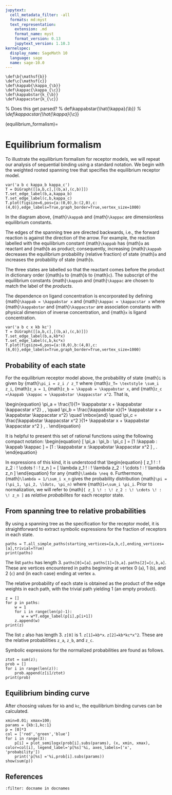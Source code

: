 ```yaml
---
jupytext:
  cell_metadata_filter: -all
  formats: md:myst
  text_representation:
    extension: .md
    format_name: myst
    format_version: 0.13
    jupytext_version: 1.10.3
kernelspec:
  display_name: SageMath 10
  language: sage
  name: sage-10.0
---
```


```{math}
\def\b{\mathsf{b}}
\def\c{\mathsf{c}}
\def\kappab{\kappa_{\b}}
\def\kappac{\kappa_{\c}}
\def\kappabstar{k_{\b}}
\def\kappacstar{k_{\c}}
```

% Does this get parsed?
% def\kappabstar{\hat{\kappa}_{\b}}
% \def\kappacstar{\hat{\kappa}_{\c}}

(equilibrium_formalism)=
# Equilibrium formalism  

To illustrate the equilibrium formalism for receptor models, we will repeat our analysis of sequential binding using a standard notation. We begin with the weighted rooted spanning tree that specifies the equilibrium receptor model.

```{code-cell}
var('a b c kappa_b kappa_c')
T = DiGraph([[a,b,c],[(b,a),(c,b)]])
T.set_edge_label(b,a,kappa_b)
T.set_edge_label(c,b,kappa_c)
T.plot(figsize=6,pos={a:(0,0),b:(2,0),c:(4,0)},edge_labels=True,graph_border=True,vertex_size=1000)
```

In the diagram above, {math}`\kappab` and {math}`\kappac` are dimensionless equilibrium constants.  

The edges of the spanning tree are directed backwards, i.e., the forward reaction is against the direction of the arrow.  For example, the reaction labelled with the equilibrium constant {math}`\kappab` has {math}`a` as reactant and {math}`b` as product; consequently, increasing {math}`\kappab` decreases the equilibrium probability (relative fraction) of state {math}`a` and increases the probability of state {math}`b`.

The three states are labelled so that the reactant comes before the product in dictionary order ({math}`a` to {math}`b` to {math}`c`).  The subscript of the equilibrium constants {math}`\kappab` and {math}`\kappac` are chosen to match the label of the _products_.

The dependence on ligand concentration is encorporated by defining {math}`\kappab = \kappabstar x` and {math}`\kappac = \kappacstar x` where {math}`\kappabstar` and {math}`\kappacstar` are association constants with physical dimension of inverse concentration, and {math}`x` is ligand concentration.  

```{code-cell}
var('a b c x kb kc')
T = DiGraph([[a,b,c],[(b,a),(c,b)]])
T.set_edge_label(b,a,kb*x)
T.set_edge_label(c,b,kc*x)
T.plot(figsize=6,pos={a:(0,0),b:(4,0),c:(6,0)},edge_labels=True,graph_border=True,vertex_size=1000)
```

## Probability of each state 

For the equilibrium receptor model above, the probability of state {math}`i` is given by
{math}`\pi_i = z_i / z_T` where  {math}`z_T= \textstyle \sum_i z_i`,
{math}`z_a = 1`,
{math}`z_b = \kappab = \kappabstar x`, and
{math}`z_c =\kappab \kappac = \kappabstar \kappacstar x^2`. That is,

\begin{equation}
\pi_a =  \frac{1}{1+ \kappabstar x  +  \kappabstar \kappacstar x^2} \, ,  \quad \pi_b =  \frac{\kappabstar x}{1+ \kappabstar x +  \kappabstar  \kappacstar x^2}   \quad \mbox{and}  \quad \pi_c = \frac{\kappabstar  \kappacstar x^2 }{1+ \kappabstar x +  \kappabstar \kappacstar x^2 }  \, .
\end{equation}

It is helpful to  present this set of rational functions using the following compact notation:
\begin{equation}
 [ \pi_a  :  \pi_b :  \pi_c ] = [1 :\kappab : \kappab \kappac ]  = [1 : \kappabstar x :\kappabstar \kappacstar x^2  ] \,  .
\end{equation}

In expressions of this kind,  it is understood that
\begin{equation}
[ z_1 \! : \! z_2 : \! \cdots \! : \! z_n ] = [ \lambda z_1 \! : \! \lambda  z_2 : \! \cdots \! : \! \lambda  z_n ]
\end{equation}
for any {math}`\lambda \neq 0`.  Furthermore, {math}`\lambda = 1/\sum_i x_n` gives the probability distribution {math}`\pi = (\pi_1, \pi_2, \ldots, \pi_n)` where {math}`1=\sum_i \pi_i`.  Prior to normalization, we will refer to {math}`[ z_1 \! : \! z_2 : \! \cdots \! : \! z_n ]` as _relative probabilites_ for each receptor state.


## From spanning tree to relative probabilities

By using a spanning tree as the specification for the receptor model, it is straightforward to extract symbolic expressions for the fraction of receptors in each state.

```{code-cell}
paths = T.all_simple_paths(starting_vertices=[a,b,c],ending_vertices=[a],trivial=True)
print(paths)
```
The list `paths` has length 3. `paths[0]=[a]`.  `paths[1]=[b,a]`.  `paths[2]=[c,b,a]`.  These are vertices encountered in paths beginning at vertex 0 (`a`), 1 (`b`), and 2 (`c`) and (in each case) ending at vertex `a`.

The relative probability of each state is obtained as the product of the edge weights in each path, with the trivial path yielding 1 (an empty product).

```{code-cell}
z = []
for p in paths:
    w = 1
    for i in range(len(p)-1):
       w = w*T.edge_label(p[i],p[i+1])
    z.append(w)
print(z)
```
The list `z` also has length 3.  `z[0]` is 1.  `z[1]=kb*x`.  `z[2]=kb*kc*x^2`.  These are the relative probabilities `z_a`, `z_b`, and `z_c`.

Symbolic expressions for the normalized probabilities are found as follows.

```{code-cell}
ztot = sum(z);
prob = []
for i in range(len(z)):
    prob.append(z[i]/ztot)
print(prob)
```

## Equilibrium binding curve

After choosing values for `kb` and `kc`, the equilibrium binding curves can be calculated.

```{code-cell}
xmin=0.01; xmax=100;
params = {kb:1,kc:1}
p = [0]*3
col = ['red','green','blue']
for i in range(3):
    p[i] = plot_semilogx(prob[i].subs(params), (x, xmin, xmax), color=col[i], legend_label='p[%s]'%i, axes_labels=['x', 'probability'])
    print('p[%s] ='%i,prob[i].subs(params))
show(sum(p))
```


## References

```{bibliography}
:filter: docname in docnames
```


